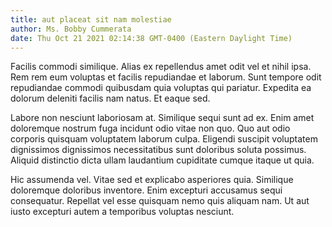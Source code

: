 ```yaml
---
title: aut placeat sit nam molestiae
author: Ms. Bobby Cummerata
date: Thu Oct 21 2021 02:14:38 GMT-0400 (Eastern Daylight Time)
---
```

Facilis commodi similique. Alias ex repellendus amet odit vel et nihil ipsa. Rem rem eum voluptas et facilis repudiandae et laborum. Sunt tempore odit repudiandae commodi quibusdam quia voluptas qui pariatur. Expedita ea dolorum deleniti facilis nam natus. Et eaque sed.

 Labore non nesciunt laboriosam at. Similique sequi sunt ad ex. Enim amet doloremque nostrum fuga incidunt odio vitae non quo. Quo aut odio corporis quisquam voluptatem laborum culpa. Eligendi suscipit voluptatem dignissimos dignissimos necessitatibus sunt doloribus soluta possimus. Aliquid distinctio dicta ullam laudantium cupiditate cumque itaque ut quia.

 Hic assumenda vel. Vitae sed et explicabo asperiores quia. Similique doloremque doloribus inventore. Enim excepturi accusamus sequi consequatur. Repellat vel esse quisquam nemo quis aliquam nam. Ut aut iusto excepturi autem a temporibus voluptas nesciunt.